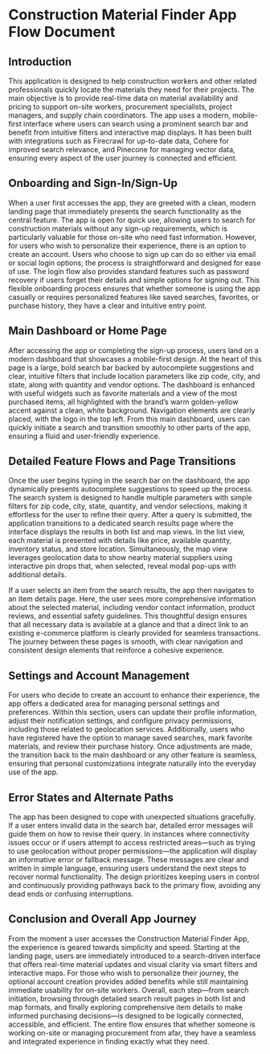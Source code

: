 # Construction Material Finder App Flow Document

## Introduction

This application is designed to help construction workers and other related professionals quickly locate the materials they need for their projects. The main objective is to provide real-time data on material availability and pricing to support on-site workers, procurement specialists, project managers, and supply chain coordinators. The app uses a modern, mobile-first interface where users can search using a prominent search bar and benefit from intuitive filters and interactive map displays. It has been built with integrations such as Firecrawl for up-to-date data, Cohere for improved search relevance, and Pinecone for managing vector data, ensuring every aspect of the user journey is connected and efficient.

## Onboarding and Sign-In/Sign-Up

When a user first accesses the app, they are greeted with a clean, modern landing page that immediately presents the search functionality as the central feature. The app is open for quick use, allowing users to search for construction materials without any sign-up requirements, which is particularly valuable for those on-site who need fast information. However, for users who wish to personalize their experience, there is an option to create an account. Users who choose to sign up can do so either via email or social login options; the process is straightforward and designed for ease of use. The login flow also provides standard features such as password recovery if users forget their details and simple options for signing out. This flexible onboarding process ensures that whether someone is using the app casually or requires personalized features like saved searches, favorites, or purchase history, they have a clear and intuitive entry point.

## Main Dashboard or Home Page

After accessing the app or completing the sign-up process, users land on a modern dashboard that showcases a mobile-first design. At the heart of this page is a large, bold search bar backed by autocomplete suggestions and clear, intuitive filters that include location parameters like zip code, city, and state, along with quantity and vendor options. The dashboard is enhanced with useful widgets such as favorite materials and a view of the most purchased items, all highlighted with the brand’s warm golden-yellow accent against a clean, white background. Navigation elements are clearly placed, with the logo in the top left. From this main dashboard, users can quickly initiate a search and transition smoothly to other parts of the app, ensuring a fluid and user-friendly experience.

## Detailed Feature Flows and Page Transitions

Once the user begins typing in the search bar on the dashboard, the app dynamically presents autocomplete suggestions to speed up the process. The search system is designed to handle multiple parameters with simple filters for zip code, city, state, quantity, and vendor selections, making it effortless for the user to refine their query. After a query is submitted, the application transitions to a dedicated search results page where the interface displays the results in both list and map views. In the list view, each material is presented with details like price, available quantity, inventory status, and store location. Simultaneously, the map view leverages geolocation data to show nearby material suppliers using interactive pin drops that, when selected, reveal modal pop-ups with additional details.

If a user selects an item from the search results, the app then navigates to an item details page. Here, the user sees more comprehensive information about the selected material, including vendor contact information, product reviews, and essential safety guidelines. This thoughtful design ensures that all necessary data is available at a glance and that a direct link to an existing e-commerce platform is clearly provided for seamless transactions. The journey between these pages is smooth, with clear navigation and consistent design elements that reinforce a cohesive experience.

## Settings and Account Management

For users who decide to create an account to enhance their experience, the app offers a dedicated area for managing personal settings and preferences. Within this section, users can update their profile information, adjust their notification settings, and configure privacy permissions, including those related to geolocation services. Additionally, users who have registered have the option to manage saved searches, mark favorite materials, and review their purchase history. Once adjustments are made, the transition back to the main dashboard or any other feature is seamless, ensuring that personal customizations integrate naturally into the everyday use of the app.

## Error States and Alternate Paths

The app has been designed to cope with unexpected situations gracefully. If a user enters invalid data in the search bar, detailed error messages will guide them on how to revise their query. In instances where connectivity issues occur or if users attempt to access restricted areas—such as trying to use geolocation without proper permissions—the application will display an informative error or fallback message. These messages are clear and written in simple language, ensuring users understand the next steps to recover normal functionality. The design prioritizes keeping users in control and continuously providing pathways back to the primary flow, avoiding any dead ends or confusing interruptions.

## Conclusion and Overall App Journey

From the moment a user accesses the Construction Material Finder App, the experience is geared towards simplicity and speed. Starting at the landing page, users are immediately introduced to a search-driven interface that offers real-time material updates and visual clarity via smart filters and interactive maps. For those who wish to personalize their journey, the optional account creation provides added benefits while still maintaining immediate usability for on-site workers. Overall, each step—from search initiation, browsing through detailed search result pages in both list and map formats, and finally exploring comprehensive item details to make informed purchasing decisions—is designed to be logically connected, accessible, and efficient. The entire flow ensures that whether someone is working on-site or managing procurement from afar, they have a seamless and integrated experience in finding exactly what they need.
